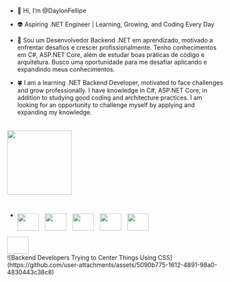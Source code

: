 - 👋 Hi, I’m @DaylonFellipe
  
- 👽 Aspiring .NET Engineer | Learning, Growing, and Coding Every Day

- 🌱 Sou um Desenvolvedor Backend .NET em aprendizado, motivado a enfrentar desafios e crescer profissionalmente. Tenho conhecimentos em C#, ASP.NET Core, além de estudar boas práticas de código e arquitetura. Busco uma oportunidade para me desafiar aplicando e expandindo meus conhecimentos.

- 🍀 I am a learning .NET Backend Developer, motivated to face challenges and grow professionally. I have knowledge in C#, ASP.NET Core, in addition to studying good coding and architecture practices. I am looking for an opportunity to challenge myself by applying and expanding my knowledge.

<div>
  <img align="center" loading="lazy" height="150em" src="https://github-readme-stats.vercel.app/api/top-langs/?username=daylonfellipe&layout=compact&langs_count=7&theme=transparent" style="margin-button: 20px; margin-top: 20px;"/>
</div>

- <div dir="auto">
   <img align="center" width="50" height="40" src="https://cdn.jsdelivr.net/gh/devicons/devicon@latest/icons/visualstudio/visualstudio-original.svg" style="margin-right: 10px; margin-top: 30px;" />
   <img align="center" width="50" height="40" src="https://cdn.jsdelivr.net/gh/devicons/devicon@latest/icons/csharp/csharp-original.svg" style="margin-right: 10px; margin-top: 30px;" />
   <img align="center" width="50" height="40" src="https://cdn.jsdelivr.net/gh/devicons/devicon@latest/icons/dotnetcore/dotnetcore-original.svg" style="margin-right: 10px; margin-top: 30px;" />
   <img align="center" width="50" height="40" src="https://cdn.jsdelivr.net/gh/devicons/devicon@latest/icons/docker/docker-original.svg" style="margin-right: 10px; margin-top: 30px;" />
   <img align="center" width="50" height="40" src="https://cdn.jsdelivr.net/gh/devicons/devicon@latest/icons/dbeaver/dbeaver-original.svg" style="margin-top: 30px;" />
</div>

<div  >
  <img align="center" width="50" height="40" ![Backend Developers Trying to Center Things Using CSS](https://github.com/user-attachments/assets/5090b775-1612-4891-98a0-4830443c38c8)/>

</div>


<div>
 
</div>
 ![Backend Developers Trying to Center Things Using CSS](https://github.com/user-attachments/assets/5090b775-1612-4891-98a0-4830443c38c8)
